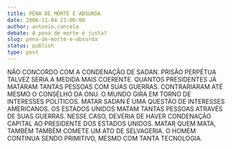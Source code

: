 ```yaml
---
title: PENA DE MORTE É ABSURDA
date: 2006-11-04 21:00:00
author: antonio.cancela
debate: A pena de morte é justa?
slug: pena-de-morte-e-absurda
status: publish 
type: post
---
```


NÃO CONCORDO COM A CONDENAÇÃO DE SADAN. PRISÃO PERPÉTUA TALVEZ SERIA A MEDIDA MAIS COERENTE. QUANTOS PRESIDENTES JÁ MATARAM TANTAS PESSOAS COM SUAS GUERRAS. CONTRARIARAM ATÉ MESMO O CONSELHO DA ONU. O MUNDO GIRA EM TORNO DE INTERESSES POLÍTICOS. MATAR SADAN É UMA QUESTÃO DE INTERESSES AMERICANOS. OS ESTADOS UNIDOS MATAM TANTAS PESSOAS ATRAVÉS DE SUAS GUERRAS. NESSE CASO, DEVERIA DE HAVER CONDENAÇÃO CAPITAL AO PRESIDENTE DOS ESTADOS UNIDOS. MATAR QUEM MATA, TAMBÉM TAMBÉM COMETE UM ATO DE SELVAGERIA. O HOMEM CONTINUA SENDO PRIMITIVO, MESMO COM TANTA TECNOLOGIA.
